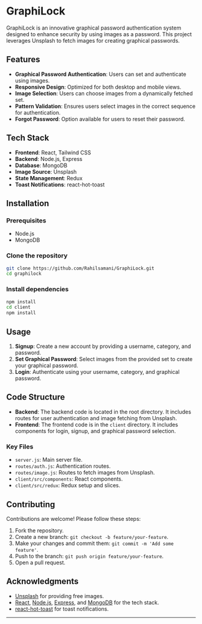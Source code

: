 # GraphiLock

GraphiLock is an innovative graphical password authentication system designed to enhance security by using images as a password. This project leverages Unsplash to fetch images for creating graphical passwords.

## Features

- **Graphical Password Authentication**: Users can set and authenticate using images.
- **Responsive Design**: Optimized for both desktop and mobile views.
- **Image Selection**: Users can choose images from a dynamically fetched set.
- **Pattern Validation**: Ensures users select images in the correct sequence for authentication.
- **Forgot Password**: Option available for users to reset their password.

## Tech Stack

- **Frontend**: React, Tailwind CSS
- **Backend**: Node.js, Express
- **Database**: MongoDB
- **Image Source**: Unsplash
- **State Management**: Redux
- **Toast Notifications**: react-hot-toast

## Installation

### Prerequisites

- Node.js
- MongoDB

### Clone the repository

```bash
git clone https://github.com/Rahilsamani/GraphiLock.git
cd graphilock
```

### Install dependencies

```bash
npm install
cd client
npm install
```

## Usage

1. **Signup**: Create a new account by providing a username, category, and password.
2. **Set Graphical Password**: Select images from the provided set to create your graphical password.
3. **Login**: Authenticate using your username, category, and graphical password.

## Code Structure

- **Backend**: The backend code is located in the root directory. It includes routes for user authentication and image fetching from Unsplash.
- **Frontend**: The frontend code is in the `client` directory. It includes components for login, signup, and graphical password selection.

### Key Files

- `server.js`: Main server file.
- `routes/auth.js`: Authentication routes.
- `routes/image.js`: Routes to fetch images from Unsplash.
- `client/src/components`: React components.
- `client/src/redux`: Redux setup and slices.

## Contributing

Contributions are welcome! Please follow these steps:

1. Fork the repository.
2. Create a new branch: `git checkout -b feature/your-feature`.
3. Make your changes and commit them: `git commit -m 'Add some feature'`.
4. Push to the branch: `git push origin feature/your-feature`.
5. Open a pull request.


## Acknowledgments

- [Unsplash](https://unsplash.com) for providing free images.
- [React](https://reactjs.org), [Node.js](https://nodejs.org), [Express](https://expressjs.com), and [MongoDB](https://www.mongodb.com) for the tech stack.
- [react-hot-toast](https://react-hot-toast.com) for toast notifications.

---

